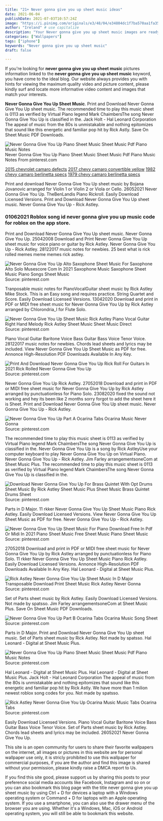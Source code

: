 ```yaml
---
title: "21+ Never gonna give you up sheet music ideas"
date: 2021-06-04
publishDate: 2021-07-03T10:57:24Z
image: "https://i.pinimg.com/originals/e3/48/04/e34804dc1f7ba570aa1fa35695cdb71e.jpg"
author: "Ireland" # use capitalize
description: "Your Never gonna give you up sheet music images are ready. Never gonna give you up sheet music are a topic that is being searched for and liked by netizens now. You can Download the Never gonna give you up sheet music files here. Get all free images."
categories: ["Wallpapers"]
tags: ["iphone"]
keywords: "Never gonna give you up sheet music"
draft: false

---
```


If you're looking for **never gonna give you up sheet music** pictures information linked to the **never gonna give you up sheet music** keyword, you have come to the ideal  blog.  Our website always  provides you with  hints  for viewing  the maximum  quality video and picture  content, please kindly surf and locate more informative video content and images  that match your interests.

**Never Gonna Give You Up Sheet Music**. Print and Download Never Gonna Give You Up sheet music. The recommended time to play this music sheet is 0113 as verified by Virtual Piano legend Mark ChaimbersThe song Never Gonna Give You Up is classified in the. Jack Holt - Hal Leonard Corporation The appeal of music from the 80s is unmistakable and nothing epitomizes that sound like this energetic and familiar pop hit by Rick Astly. Save On Sheet Music PDF Downloads.

![Never Gonna Give You Up Piano Sheet Music Sheet Music Pdf Piano Music Notes](https://i.pinimg.com/736x/30/75/48/30754867f5c22a24064787b0a10d5aa4.jpg "Never Gonna Give You Up Piano Sheet Music Sheet Music Pdf Piano Music Notes")
Never Gonna Give You Up Piano Sheet Music Sheet Music Pdf Piano Music Notes From pinterest.com

[2015 chevrolet camaro defects](/2015-chevrolet-camaro-defects/)
[2017 chevy camaro convertible yellow](/2017-chevy-camaro-convertible-yellow/)
[1982 chevy camaro berlinetta specs](/1982-chevy-camaro-berlinetta-specs/)
[1979 chevy camaro berlinetta specs](/1979-chevy-camaro-berlinetta-specs/)

Print and download Never Gonna Give You Up sheet music by Bojana Jovanovic arranged for Violin 1 or Violin 2 or Viola or Cello. 26052021 Never Gonna Give You Up. TheBenLandis Piano Rickroll. Easily Download Licensed Versions. Print and Download Never Gonna Give You Up sheet music. Never Gonna Give You Up - Rick Astley.

### 01062021 Roblox song id never gonna give you up music code for roblox on the app store.

Print and Download Never Gonna Give You Up sheet music. Never Gonna Give You Up. 25042008 Download and Print Never Gonna Give You Up sheet music for voice piano or guitar by Rick Astley. Never Gonna Give You Up - Rick Astley. 28122017 music notes for newbies. 25 best what is rick rolled memes meme memes rick astley.


![Never Gonna Give You Up Alto Saxophone Sheet Music For Saxophone Alto Solo Musescore Com In 2021 Saxophone Music Saxophone Sheet Music Piano Songs Sheet Music](https://i.pinimg.com/originals/d7/ee/c1/d7eec136cda731caf82a66b9bba94ce8.png "Never Gonna Give You Up Alto Saxophone Sheet Music For Saxophone Alto Solo Musescore Com In 2021 Saxophone Music Saxophone Sheet Music Piano Songs Sheet Music")
Source: pinterest.com

Tranposable music notes for PianoVocalGuitar sheet music by Rick Astley Mike Stock. This is an Easy song and requires practice. String Quartet and Score. Easily Download Licensed Versions. 13042020 Download and print in PDF or MIDI free sheet music for Never Gonna Give You Up by Rick Astley arranged by Chlorondria_I for Flute Solo.

![Never Gonna Give You Up Sheet Music Rick Astley Piano Vocal Guitar Right Hand Melody Rick Astley Sheet Music Sheet Music Direct](https://i.pinimg.com/originals/08/be/09/08be09b49520715088a5684ebb715e05.png "Never Gonna Give You Up Sheet Music Rick Astley Piano Vocal Guitar Right Hand Melody Rick Astley Sheet Music Sheet Music Direct")
Source: pinterest.com

Piano Vocal Guitar Baritone Voice Bass Guitar Bass Voice Tenor Voice. 28122017 music notes for newbies. Chords lead sheets and lyrics may be included. View Never Gonna Give You Up Sheet Music as PDF for free. Annonce High-Resolution PDF Downloads Available In Any Key.

![Print And Download Never Gonna Give You Up Rick Roll For Guitars In 2021 Rick Rolled Never Gonna Give You Up](https://i.pinimg.com/originals/aa/d2/53/aad25332eb2d89daf217f760ca4eb4f9.jpg "Print And Download Never Gonna Give You Up Rick Roll For Guitars In 2021 Rick Rolled Never Gonna Give You Up")
Source: pinterest.com

Never Gonna Give You Up Rick Astley. 27052018 Download and print in PDF or MIDI free sheet music for Never Gonna Give You Up by Rick Astley arranged by punctuationless for Piano Solo. 23082020 fixed the sound not working and hey its been like 2 months sorry forgot to add the sheet here it is Sheet. Print and Download Never Gonna Give You Up sheet music. Never Gonna Give You Up - Rick Astley.

![Never Gonna Give You Up Part A Ocarina Tabs Ocarina Music Never Gonna](https://i.pinimg.com/originals/7f/ce/49/7fce49f96cc7433b2cba7e198bb22477.jpg "Never Gonna Give You Up Part A Ocarina Tabs Ocarina Music Never Gonna")
Source: pinterest.com

The recommended time to play this music sheet is 0113 as verified by Virtual Piano legend Mark ChaimbersThe song Never Gonna Give You Up is classified in the. Never Gonna Give You Up is a song by Rick AstleyUse your computer keyboard to play Never Gonna Give You Up on Virtual Piano. Never Gonna Give You Up - Rick Astley. Jim Farley arrangementsoneCom at Sheet Music Plus. The recommended time to play this music sheet is 0113 as verified by Virtual Piano legend Mark ChaimbersThe song Never Gonna Give You Up is classified in the.

![Download Never Gonna Give You Up For Brass Quintet With Opt Drums Sheet Music By Rick Astley Sheet Music Plus Sheet Music Brass Quintet Drums Sheet](https://i.pinimg.com/originals/9a/0a/96/9a0a96a2496b165cdf1e2c291ea7728d.png "Download Never Gonna Give You Up For Brass Quintet With Opt Drums Sheet Music By Rick Astley Sheet Music Plus Sheet Music Brass Quintet Drums Sheet")
Source: pinterest.com

Parts in D Major. 11 rkker Never Gonna Give You Up Sheet Music Piano Rick Astley. Easily Download Licensed Versions. View Never Gonna Give You Up Sheet Music as PDF for free. Never Gonna Give You Up - Rick Astley.

![Never Gonna Give You Up Sheet Music For Piano Download Free In Pdf Or Midi In 2021 Piano Sheet Music Free Sheet Music Piano Sheet Music](https://i.pinimg.com/originals/e5/e1/1d/e5e11dcc3055a13c052aeb4b11f5ed7f.png "Never Gonna Give You Up Sheet Music For Piano Download Free In Pdf Or Midi In 2021 Piano Sheet Music Free Sheet Music Piano Sheet Music")
Source: pinterest.com

27052018 Download and print in PDF or MIDI free sheet music for Never Gonna Give You Up by Rick Astley arranged by punctuationless for Piano Solo. 11 rkker Never Gonna Give You Up Sheet Music Piano Rick Astley. Easily Download Licensed Versions. Annonce High-Resolution PDF Downloads Available In Any Key. Hal Leonard - Digital at Sheet Music Plus.

![Rick Astley Never Gonna Give You Up Sheet Music In D Major Transposable Download Print Sheet Music Rick Astley Never Gonna](https://i.pinimg.com/originals/b2/51/77/b25177e542e21099c95c03dbcf05cef1.gif "Rick Astley Never Gonna Give You Up Sheet Music In D Major Transposable Download Print Sheet Music Rick Astley Never Gonna")
Source: pinterest.com

Set of Parts sheet music by Rick Astley. Easily Download Licensed Versions. Not made by spatsso. Jim Farley arrangementsoneCom at Sheet Music Plus. Save On Sheet Music PDF Downloads.

![Never Gonna Give You Up Part B Ocarina Tabs Ocarina Music Song Sheet](https://i.pinimg.com/564x/98/ed/e2/98ede2d7b34bcbe44d05a18544214558--gonna.jpg "Never Gonna Give You Up Part B Ocarina Tabs Ocarina Music Song Sheet")
Source: pinterest.com

Parts in D Major. Print and Download Never Gonna Give You Up sheet music. Set of Parts sheet music by Rick Astley. Not made by spatsso. Hal Leonard - Digital at Sheet Music Plus.

![Never Gonna Give You Up Piano Sheet Music Sheet Music Pdf Piano Music Notes](https://i.pinimg.com/736x/30/75/48/30754867f5c22a24064787b0a10d5aa4.jpg "Never Gonna Give You Up Piano Sheet Music Sheet Music Pdf Piano Music Notes")
Source: pinterest.com

Hal Leonard - Digital at Sheet Music Plus. Hal Leonard - Digital at Sheet Music Plus. Jack Holt - Hal Leonard Corporation The appeal of music from the 80s is unmistakable and nothing epitomizes that sound like this energetic and familiar pop hit by Rick Astly. We have more than 1 milion newest roblox song codes for you. Not made by spatsso.

![Rick Astley Never Gonna Give You Up Ocarina Music Music Tabs Ocarina Tabs](https://i.pinimg.com/originals/e3/48/04/e34804dc1f7ba570aa1fa35695cdb71e.jpg "Rick Astley Never Gonna Give You Up Ocarina Music Music Tabs Ocarina Tabs")
Source: pinterest.com

Easily Download Licensed Versions. Piano Vocal Guitar Baritone Voice Bass Guitar Bass Voice Tenor Voice. Set of Parts sheet music by Rick Astley. Chords lead sheets and lyrics may be included. 26052021 Never Gonna Give You Up.

This site is an open community for users to share their favorite wallpapers on the internet, all images or pictures in this website are for personal wallpaper use only, it is stricly prohibited to use this wallpaper for commercial purposes, if you are the author and find this image is shared without your permission, please kindly raise a DMCA report to Us.

If you find this site good, please support us by sharing this posts to your preference social media accounts like Facebook, Instagram and so on or you can also bookmark this blog page with the title never gonna give you up sheet music by using Ctrl + D for devices a laptop with a Windows operating system or Command + D for laptops with an Apple operating system. If you use a smartphone, you can also use the drawer menu of the browser you are using. Whether it's a Windows, Mac, iOS or Android operating system, you will still be able to bookmark this website.
